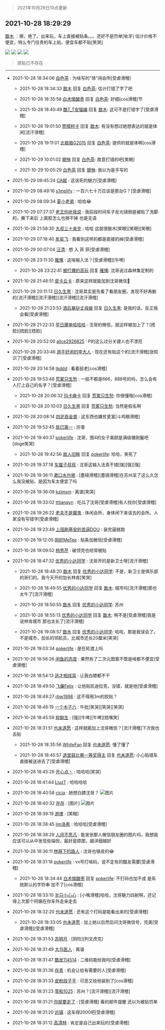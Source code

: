> 2021年10月29日10点更新
<link rel="stylesheet" href="https://cdn.jsdelivr.net/gh/taotie6/sampleJSON@main/css/photo_show.css">
<meta name="referrer" content="no-referrer" />


 ## 2021-10-28 18:29:29 

 [㪚木](https://www.coolapk.com/feed/31021369?shareKey=MmRiYWEyMWM5ZDgwNjE3YTgyZWQ~) ：擦，绝了。出来玩，车上直接被贴条。。。还好不是罚单[呲牙]
估计价格不便宜，特么专门往贵的车上贴，便宜车都不贴[笑哭] 

<div class="album">
<img class="img-item" src="https://image.coolapk.com/feed/2021/1028/18/1081091_e0131ce4_6897_6783@1548x871.jpeg" />
<img class="img-item" src="https://image.coolapk.com/feed/2021/1028/18/1081091_53f024c1_6897_6785@975x1734.jpeg" />
<img class="img-item" src="https://image.coolapk.com/feed/2021/1028/18/1081091_4bda73cc_6968_2737@1080x2340.jpeg" />
<img class="img-item" src="https://image.coolapk.com/feed/2021/1028/18/1081091_9556c3b6_6968_2739@1080x2340.jpeg" />
</div>

> 原贴已不存在 

 ------- 

- 2021-10-28 18:34:06 [白色茶](uid=3090148) : 为啥写的&quot;体&quot;闲会所[受虐滑稽] 

    - 2021-10-28 18:34:33 [㪚木](uid=1081091) 回复 [白色茶](uid=3090148): 估计打错了字了吧 

    - 2021-10-28 18:35:58 [白术煼酸枣](uid=8303609) 回复 [白色茶](uid=3090148): 好细[cos滑稽]节 

    - 2021-10-28 18:40:49 [酷T_T安猫编](uid=3220399) 回复 [㪚木](uid=1081091): 这可不是打错字了[受虐滑稽] 

    - 2021-10-28 19:01:50 [贾樟柯卡](uid=4286768) 回复 [㪚木](uid=1081091): 有没有想过她想表达的就是体闲[流汗滑稽] 

    - 2021-10-28 19:11:01 [北极狼G2015](uid=1022608) 回复 [白色茶](uid=3090148): 提供的就是体啊[cos滑稽] 

    - 2021-10-29 10:01:02 [貔恘](uid=1812407) 回复 [白色茶](uid=3090148): 故意打错的吧[笑眼] 

    - 2021-10-29 10:05:29 [白色茶](uid=3090148) 回复 [貔恘](uid=1812407): 我以为是手写的 

- 2021-10-29 09:45:24 [CA姬](uid=1922333) : 这该死的魅力[受虐滑稽] 

- 2021-10-29 08:49:16 [s1mplify](uid=1732022) : 一百六七十万应该是那台G？[受虐滑稽] 

- 2021-10-29 08:09:34 [夏小老弟](uid=7933496) : 哈哈😂 

- 2021-10-29 07:27:37 [老王你听我说](uid=796362) : 我前段时间车子反光镜倒是被贴了洗脚的，撕下来后 上面胶怎么也擦不掉  也是无语 

- 2021-10-28 21:58:30 [大叔三十来岁](uid=5360167) : 哈哈  这就很㪚木[笑眼][笑眼][笑眼] 

- 2021-10-29 07:18:40 [牟奕飞](uid=2435870) : 我看到这样的都是直接扔掉[受虐滑稽] 

- 2021-10-29 00:07:04 [汪清](uid=1138674) : 想 入 菲 菲[受虐滑稽] 

- 2021-10-28 23:11:30 [雁怫](uid=3899909) : 这啥输入法？[受虐滑稽][牛啤] 

    - 2021-10-28 23:22:41 [被打爆的高玩](uid=4091765) 回复 [雁怫](uid=3899909): 沈哥说过森林集定制的 

- 2021-10-28 21:48:51 [皮卡丘卡](uid=2060123) : 原来这样就能加到沈哥微信🐶 

- 2021-10-28 20:11:13 [日久生黑](uid=1062678) : 沈哥其实是先看了看朋友圈，发现不好再删的[流汗滑稽][流汗滑稽][流汗滑稽][流汗滑稽] 

    - 2021-10-28 21:23:53 [酒后暴哒丈母娘](uid=958361) 回复 [日久生黑](uid=1062678): 是我的话，反正我会看[受虐滑稽] 

- 2021-10-28 21:22:33 [早日爆单哈哈哈](uid=2188936) : 沈哥的微信，就这样被加上了？[捂脸][捂脸][捂脸] 

- 2021-10-28 20:52:00 [alice2926825](uid=1064232) : P的这么过分关键人也不漂亮 

- 2021-10-28 20:33:46 [游手好闲的李大人](uid=1704844) : 现在还有贴这个的[流汗滑稽]涨知识了[受虐滑稽] 

- 2021-10-28 20:14:58 [tkddd](uid=2993456) : 看着挺老[cos滑稽] 

- 2021-10-28 19:53:48 [荒冢只生愁](uid=2013192) : 一般不都是666，888号的吗，怎么会有人打上自己的名字？[受虐滑稽] 

    - 2021-10-28 20:06:32 [玛卡麻卡](uid=3942917) 回复 [荒冢只生愁](uid=2013192): 你很懂哦[cos滑稽] 

    - 2021-10-28 20:10:03 [日久生黑](uid=1062678) 回复 [荒冢只生愁](uid=2013192): 当然是假名啊 

- 2021-10-28 20:08:14 [四足吞金兽](uid=2416312) : 这东西也嫌贫爱富[斗鸡眼滑稽] 

- 2021-10-28 19:53:45 [辰巳第一](uid=2015674) : 厉害 

- 2021-10-28 19:40:37 [pokerlife](uid=575409) : 沈哥，图4的女子美颜是满级猪刚鬣吧[doge笑哭] 

    - 2021-10-28 19:42:56 [故人旧眸](uid=5481001) 回复 [pokerlife](uid=575409): 哈哈，笑死了 

- 2021-10-28 19:37:18 [车厘子叔叔](uid=1756803) : 沈哥这输入法真不错[强][强][强] 

- 2021-10-28 19:36:11 [漱口水也喝](uid=819454) : [墨镜滑稽][墨镜滑稽]在苏州呆了这么久怎么我没被贴，是因为车太便宜了吗 

- 2021-10-28 19:36:09 [kzimsm](uid=2322197) : 离谱[笑哭] 

- 2021-10-28 19:33:02 [tttianqyn](uid=15345635) : 吃瓜了沈哥[受虐滑稽]有人找你[受虐滑稽] 

- 2021-10-28 19:26:22 [老夫不是魔鬼](uid=872069) : 体闲会所，身体闲下来该去的会所。人家没有写错字[受虐滑稽] 

- 2021-10-28 19:23:49 [上班刷基安的苦逼DOU](uid=919898) : 装完逼就跑 

- 2021-10-28 19:12:05 [刚好MeTee](uid=860189) : 贴条加微信[受虐滑稽] 

- 2021-10-28 19:09:52 [杨秀芹](uid=1849145) : 破领克也经常被贴 

- 2021-10-28 18:47:32 [优秀的小达同学](uid=3114536) : 沈哥开的是新卫士呀[流汗滑稽] 

    - 2021-10-28 18:48:20 [㪚木](uid=1081091) 回复 [优秀的小达同学](uid=3114536): 不是，新卫士是俱乐部的哥们的。我今天开的加长林肯[笑哭] 

    - 2021-10-28 18:49:55 [优秀的小达同学](uid=3114536) 回复 [㪚木](uid=1081091): 城市吗[流汗滑稽]那也太牛了[流汗滑稽] 

    - 2021-10-28 18:50:55 [㪚木](uid=1081091) 回复 [优秀的小达同学](uid=3114536): 苏州 

    - 2021-10-28 18:55:13 [优秀的小达同学](uid=3114536) 回复 [㪚木](uid=1081091): 啊不是[受虐滑稽]我是说林肯城市 那也太长了[流汗滑稽] 

    - 2021-10-28 19:08:57 [㪚木](uid=1081091) 回复 [优秀的小达同学](uid=3114536): 哈哈，那是我误会了。不是城市，加长的领航员，比城市还长20厘米[笑哭] 

- 2021-10-28 19:03:34 [pokerlife](uid=575409) : 是在轮渡上吗 

- 2021-10-28 18:56:26 [闲鱼的态度](uid=3298233) : 果然有了二次元图案不管是啥都不便宜[受虐滑稽] 

- 2021-10-28 18:54:13 [适才相戏耳](uid=2363272) : 让我白嫖都不干 

- 2021-10-28 18:49:50 [飞廉Felix](uid=900024) : 让他贴凯迪拉克，没错，就是他[受虐滑稽] 

- 2021-10-28 18:49:27 [rbw1998](uid=602980) : 这不得用3m的胶贴？ 

- 2021-10-28 18:46:19 [一个木子六](uid=1450907) : 牛批[笑哭][笑哭][笑哭] 

- 2021-10-28 18:45:59 [程鲜生](uid=845250) : [强][牛啤][牛啤][捂嘴笑] 

- 2021-10-28 18:31:51 [也未遂愿](uid=3056500) : 这样就能加上沈哥微信？[流汗滑稽]下次我也去贴 

    - 2021-10-28 18:35:56 [WhiteFan](uid=2616217) 回复 [也未遂愿](uid=3056500): 懂了懂了 

    - 2021-10-28 18:45:57 [退堂鼓比赛一等奖得主](uid=2689677) 回复 [也未遂愿](uid=3056500): 小心贴错车直接被送进去了[受虐滑稽] 

- 2021-10-28 18:45:29 [开心点丶](uid=646709) : 哈哈哈[笑哭] 

- 2021-10-28 18:41:44 [LiuzT](uid=2145927) : 哈哈哈哈 

- 2021-10-28 18:40:58 [cicia](uid=6177749) : 她想白嫖沈哥？ ![图片](https://image.coolapk.com/feed/2021/1028/18/6177749_7657_5479@1600x730.jpg)

- 2021-10-28 18:40:32 [并存](uid=1248138) : [图片] ![图片](https://image.coolapk.com/feed/2019/0826/10/2862051_5888aa93_5138_2594@640x480.gif)

- 2021-10-28 18:39:19 [游律](uid=2470726) : [笑眼] 

- 2021-10-28 18:38:45 [lim洛希](uid=816320) : 哈哈哈[受虐滑稽] 

- 2021-10-28 18:38:29 [人间不思凡](uid=2080265) : 能发张那人微信朋友圈的图片吗，我想我应该可以从中发现些端倪，最好是原图，越详细越好 

- 2021-10-28 18:36:11 [林萌下的路人](uid=900430) : 沈哥也够皮的😂 

- 2021-10-28 18:31:18 [pokerlife](uid=575409) : vx号打啥码，说不定有的酷友需要[受虐滑稽] 

    - 2021-10-28 18:34:44 [白术煼酸枣](uid=8303609) 回复 [pokerlife](uid=575409): 不打码也加不成  是系统默认的字符串  加不了[cos滑稽] 

- 2021-10-28 18:33:10 [半只小心心](uid=1559932) : [小嘴滑稽]哈哈，沈哥魅力四射啊，还记得上次那个阿姨在你车外走来走去 

- 2021-10-28 18:32:20 [也未遂愿](uid=3056500) : 还有这个打码是能看出来的[受虐滑稽] 

    - 2021-10-28 18:33:05 [也未遂愿](uid=3056500) : 加上她以后然后问沈哥微信号，完美[受虐滑稽][受虐滑稽] 

- 2021-10-28 18:31:53 [苏明月](uid=1381815) : [阴险][列文虎克] 

- 2021-10-28 18:31:49 [大鸟医人](uid=1511304) : 离谱 

- 2021-10-28 18:31:47 [酷发114514](uid=4321323) : 二维码能给我吗[受虐滑稽] 

- 2021-10-28 18:31:36 [存青](uid=1006954) : 机会让给有需要的人[受虐滑稽] 

- 2021-10-28 18:31:33 [皮粉段子手](uid=884077) : 可恶又给他装到了[cos滑稽] 

- 2021-10-28 18:31:23 [零和1025](uid=3431511) : 苏州？[流汗滑稽][流汗滑稽] 

- 2021-10-28 18:31:21 [你就要走了](uid=3251026) : [受虐滑稽] 看的邮件提醒 还以为被贴罚单 

- 2021-10-28 18:31:20 [远镇](uid=1471248) : 这车得2000吧[受虐滑稽] 

- 2021-10-28 18:31:12 [高清林](uid=8114305) : 肯定是自己出来玩的[受虐滑稽] 

